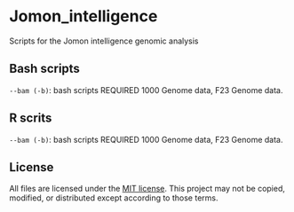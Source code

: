 # Jomon_intelligence
Scripts for the Jomon intelligence genomic analysis
## Bash scripts

`--bam (-b)`: bash scripts REQUIRED 1000 Genome data, F23 Genome data.

## R scrits

`--bam (-b)`: bash scripts REQUIRED 1000 Genome data, F23 Genome data.



## License
All files are licensed under the [MIT license](http://opensource.org/licenses/MIT). This project may not be copied, modified, or distributed except according to those terms.
